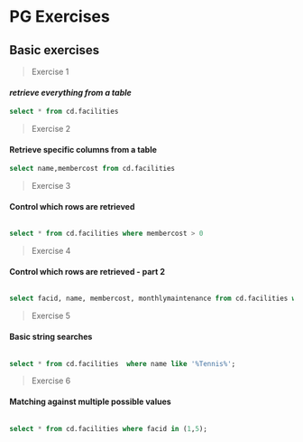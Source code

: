 # PG Exercises 

## Basic exercises
> Exercise 1 
#### *retrieve everything from a table* 

```sql
select * from cd.facilities
```
> Exercise 2 

#### Retrieve specific columns from a table
```sql
select name,membercost from cd.facilities
```

> Exercise 3 

#### Control which rows are retrieved
```sql

select * from cd.facilities where membercost > 0

```

> Exercise 4 

#### Control which rows are retrieved - part 2
```sql

select facid, name, membercost, monthlymaintenance from cd.facilities where (membercost < monthlymaintenance/50) and membercost != 0;
```

> Exercise 5

#### Basic string searches

```sql

select * from cd.facilities  where name like '%Tennis%';

```

> Exercise 6 

#### Matching against multiple possible values

```sql

select * from cd.facilities where facid in (1,5);
```
